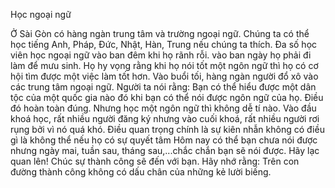 Học ngoại ngữ

Ở Sài Gòn có hàng ngàn trung tâm và trường ngoại ngữ. Chúng ta có thể học tiếng Anh, Pháp, Đức, Nhật, Hàn, Trung nếu chúng ta thích.
Đa số học viên học ngoại ngữ vào ban đêm khi họ rãnh rỗi. vào ban ngày họ phải đi làm để mưu sinh. Họ hy vọng rằng khi họ nói tốt một ngôn ngữ thì họ có cơ hội tìm được một việc làm tốt hơn.
Vào buổi tối, hàng ngàn người đổ xô vào các trung tâm ngoại ngữ. Người ta nói rằng: Bạn có thể hiểu được một dân tộc của một quốc gia nào đó khi bạn có thể nói được ngôn ngữ của họ.
Điều đó hoàn toàn đúng. Nhưng học một ngôn ngữ thì không dễ tí nào. Vào đầu khoá học, rất nhiều người đăng ký nhưng vào cuối khoá, rất nhiều người rơi rụng bởi vì nó quá khó.
Điều quan trọng chính là sự kiên nhẫn không có điều gì là không thể nếu họ có sự quyết tâm
Hôm nay có thể bạn chưa nói được nhưng ngày mai, tuần sau, tháng sau,...chắc chắn bạn sẽ nói được.
Hãy lạc quan lên! Chúc sự thành công sẽ đến với bạn. Hãy nhớ rằng: Trên con đường thành công không có dấu chân của những kẻ lười biếng.
